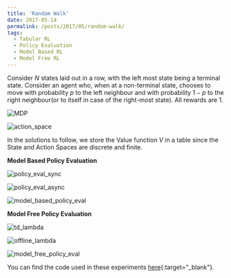 ```yaml
---
title: 'Random Walk'
date: 2017-05-14
permalink: /posts/2017/05/random-walk/
tags:
  - Tabular RL
  - Policy Evaluation
  - Model Based RL
  - Model Free RL
---
```


Consider $N$ states laid out in a row, with the left most state being a terminal state. Consider an agent who, when at a non-terminal state, chooses to move with probability $p$ to the left neighbour and with probability $1-p$ to the right neighbour(or to itself in case of the right-most state). All rewards are 1.

![MDP](https://adi3e08.github.io/files/blog/random-walk/imgs/mdp.png)

![action_space](https://adi3e08.github.io/files/blog/random-walk/imgs/action_space.png)
  
In the solutions to follow, we store the Value function *V* in a table
since the State and Action Spaces are discrete and finite.

**Model Based Policy Evaluation**

![policy_eval_sync](https://adi3e08.github.io/files/blog/random-walk/imgs/policy_eval_sync.png)

![policy_eval_async](https://adi3e08.github.io/files/blog/random-walk/imgs/policy_eval_async.png)

![model_based_policy_eval](https://adi3e08.github.io/files/blog/random-walk/imgs/model_based_policy_eval.png)

**Model Free Policy Evaluation**

![td_lambda](https://adi3e08.github.io/files/blog/random-walk/imgs/td_lambda.png)

![offline_lambda](https://adi3e08.github.io/files/blog/random-walk/imgs/offline_lambda.png)

![model_free_policy_eval](https://adi3e08.github.io/files/blog/random-walk/imgs/model_free_policy_eval.png)

You can find the code used in these experiments [here](https://github.com/adi3e08/reinforcement_learning/tree/main/tabular_RL/random_walk){:target="_blank"}.
